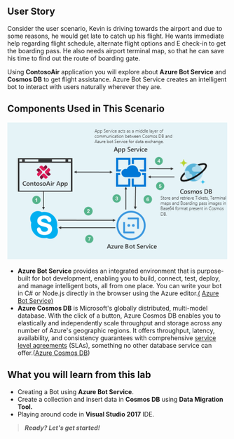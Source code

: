 ## User Story

Consider the user scenario, Kevin is driving towards the airport and due to some reasons, he would get late to catch up his flight. He wants immediate help regarding flight schedule, alternate flight options and E check-in to get the boarding pass. He also needs airport terminal map, so that he can save his time to find out the route of boarding gate. 

Using **ContosoAir** application you will explore about **Azure Bot Service** and **Cosmos DB** to get flight assistance. Azure Bot Service creates an intelligent bot to interact with users naturally wherever they are.

## Components Used in This Scenario

 ![](img/architecturediagram.png)

- **Azure Bot Service** provides an integrated environment that is purpose-built for bot development, enabling you to build, connect, test, deploy, and manage intelligent bots, all from one place. You can write your bot in C# or Node.js directly in the browser using the Azure editor.[(](https://docs.microsoft.com/en-us/bot-framework/azure-bot-service-quickstart) [Azure Bot Service)](https://docs.microsoft.com/en-us/bot-framework/azure-bot-service-quickstart)
- **Azure Cosmos DB** is Microsoft's globally distributed, multi-model database. With the click of a button, Azure Cosmos DB enables you to elastically and independently scale throughput and storage across any number of Azure's geographic regions. It offers throughput, latency, availability, and consistency guarantees with comprehensive  [service level agreements](https://aka.ms/acdbsla) (SLAs), something no other database service can offer.([Azure Cosmos DB](https://docs.microsoft.com/en-us/azure/cosmos-db/))

## What you will learn from this lab

- Creating a Bot using **Azure Bot Service**.
- Create a collection and insert data in **Cosmos DB** using **Data Migration Tool.**
- Playing around code in **Visual Studio 2017** IDE.

>_**Ready? Let's get started!**_
